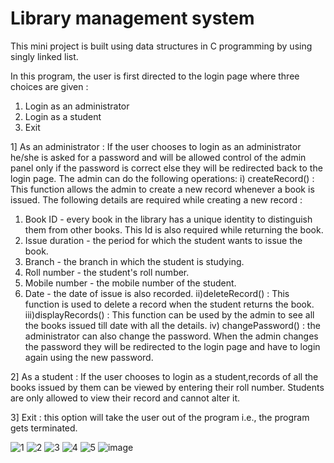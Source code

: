 # Library management system

This mini project is built using data structures in C programming by using singly linked list.

In this program, the user is first directed to the login page where three choices are given :
1.	Login as an administrator
2.	Login as a student
3.	Exit

1] As an administrator : If the user chooses to login as an administrator he/she is asked for a password and will be allowed control of the admin panel only if the password is correct else they will be redirected back to the login page.
The admin can do the following operations:
i) createRecord() : This function allows the admin to create a new record whenever a book is issued. The following details are required while creating a new record :
1.	Book ID - every book in the library has a unique identity to distinguish them from other books. This Id is also required while returning the book.
2.	Issue duration - the period for which the student wants to issue the book.
3.	Branch - the branch in which the student is studying.
4.	Roll number - the student's roll number.
5.	Mobile number - the mobile number of the student.
6.	Date - the date of issue is also recorded.
ii)deleteRecord() : This function is used to delete a record when the student returns the book.
iii)displayRecords() : This function can be used by the admin to see all the books issued till date with all the details.
iv) changePassword() : the administrator can also change the password. When the admin changes the password they will be redirected to the login page and have to login again using the new password.

2] As a student : If the user chooses to login as a student,records of all the books issued by them can be viewed by entering their roll number. Students are only allowed to view their record and cannot alter it.

3] Exit : this option will take the user out of the program i.e., the program gets terminated.

![1](https://drive.google.com/file/d/1uUeEp6q-MaIEnOAU4mYvlodcYWsw6--f/view?usp=sharing)
![2](https://drive.google.com/file/d/1ebQeaDAHxZXKq2JbiUvB_IyF8fzLjsE-/view?usp=sharing)
![3](https://drive.google.com/file/d/1l36Nf3OyEJzQXKSjOgnyC-jzsQlVuWwZ/view?usp=sharing)
![4](https://drive.google.com/file/d/1FbBlPQVSzMQ1_8-CaeiWwlyQlHBam7jL/view?usp=sharing)
![5](https://drive.google.com/file/d/1On-kL9u4JClXOC0i9rZPU8CRtxXNGyat/view?usp=sharing)
![image](https://drive.google.com/uc?export=view&id=1uUeEp6q-MaIEnOAU4mYvlodcYWsw6--f)


